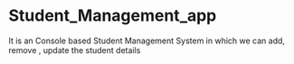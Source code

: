 # Student_Management_app
It is an Console based Student Management System in which we can add, remove , update the student details
